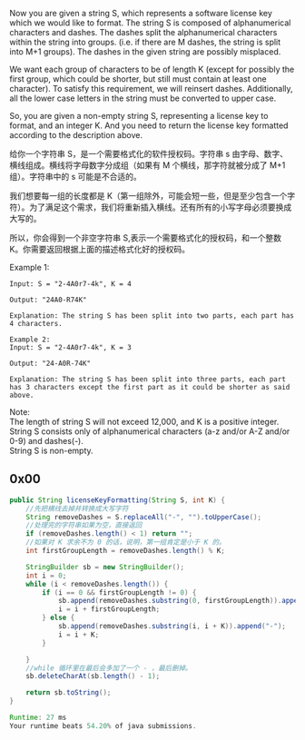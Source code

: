 Now you are given a string S, which represents a software license key which we would like to format. The string S is composed of alphanumerical characters and dashes. The dashes split the alphanumerical characters within the string into groups. (i.e. if there are M dashes, the string is split into M+1 groups). The dashes in the given string are possibly misplaced.

We want each group of characters to be of length K (except for possibly the first group, which could be shorter, but still must contain at least one character). To satisfy this requirement, we will reinsert dashes. Additionally, all the lower case letters in the string must be converted to upper case.

So, you are given a non-empty string S, representing a license key to format, and an integer K. And you need to return the license key formatted according to the description above.

给你一个字符串 S，是一个需要格式化的软件授权码。字符串 s 由字母、数字、横线组成。横线将字母数字分成组（如果有 M 个横线，那字符就被分成了 M+1 组）。字符串中的 s 可能是不合适的。  

我们想要每一组的长度都是 K（第一组除外，可能会短一些，但是至少包含一个字符）。为了满足这个需求，我们将重新插入横线。还有所有的小写字母必须要换成大写的。

所以，你会得到一个非空字符串 S,表示一个需要格式化的授权码，和一个整数 K。你需要返回根据上面的描述格式化好的授权码。

Example 1:
```
Input: S = "2-4A0r7-4k", K = 4

Output: "24A0-R74K"

Explanation: The string S has been split into two parts, each part has 4 characters.
```

```
Example 2:
Input: S = "2-4A0r7-4k", K = 3

Output: "24-A0R-74K"

Explanation: The string S has been split into three parts, each part has 3 characters except the first part as it could be shorter as said above.
```

Note:  
The length of string S will not exceed 12,000, and K is a positive integer.  
String S consists only of alphanumerical characters (a-z and/or A-Z and/or 0-9) and dashes(-).  
String S is non-empty.  

## 0x00
```java
public String licenseKeyFormatting(String S, int K) {
    //先把横线去掉并转换成大写字符
    String removeDashes = S.replaceAll("-", "").toUpperCase();
    //处理完的字符串如果为空，直接返回
    if (removeDashes.length() < 1) return "";
    //如果对 K 求余不为 0 的话，说明，第一组肯定是小于 K 的。
    int firstGroupLength = removeDashes.length() % K;

    StringBuilder sb = new StringBuilder();
    int i = 0;
    while (i < removeDashes.length()) {
        if (i == 0 && firstGroupLength != 0) {
            sb.append(removeDashes.substring(0, firstGroupLength)).append("-");
            i = i + firstGroupLength;
        } else {
            sb.append(removeDashes.substring(i, i + K)).append("-");
            i = i + K;
        }

    }
    //while 循环里在最后会多加了一个 - ，最后删掉。
    sb.deleteCharAt(sb.length() - 1);

    return sb.toString();
}

Runtime: 27 ms
Your runtime beats 54.20% of java submissions.
```
